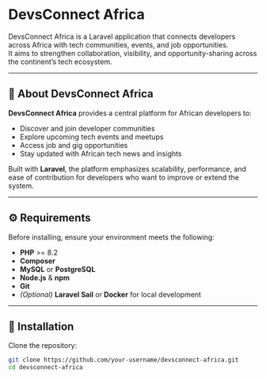 # DevsConnect Africa

DevsConnect Africa is a Laravel application that connects developers across Africa with tech communities, events, and job opportunities.  
It aims to strengthen collaboration, visibility, and opportunity-sharing across the continent’s tech ecosystem.

---

## 🧭 About DevsConnect Africa

**DevsConnect Africa** provides a central platform for African developers to:

- Discover and join developer communities  
- Explore upcoming tech events and meetups  
- Access job and gig opportunities  
- Stay updated with African tech news and insights  

Built with **Laravel**, the platform emphasizes scalability, performance, and ease of contribution for developers who want to improve or extend the system.

---

## ⚙️ Requirements

Before installing, ensure your environment meets the following:

- **PHP** >= 8.2  
- **Composer**  
- **MySQL** or **PostgreSQL**  
- **Node.js** & **npm**  
- **Git**  
- *(Optional)* **Laravel Sail** or **Docker** for local development

---

## 🚀 Installation

Clone the repository:

```bash
git clone https://github.com/your-username/devsconnect-africa.git
cd devsconnect-africa

